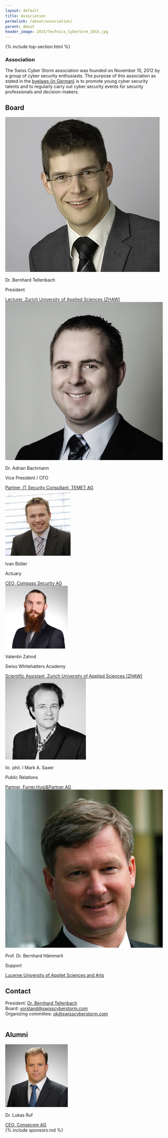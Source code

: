```yaml
---
layout: default
title: Association
permalink: /about/association/
parent: About
header_image: 2015/Technics_CyberSorm_2015.jpg
---
```

{% include top-section.html %}
<!-- we should always have a bootstrap section header ... -->
<section id="speakers" style="text-align:left;">
<div class="container">
<div class="row">
<div class="col-xs-12 col-sm-9 wow fadeInDown">
<article>
<div class="post-content">

<h1>Association</h1>
The Swiss Cyber Storm association was founded on November 15, 2012 by a group of cyber security enthusiasts. 
The purpose of this association as stated in the <a href="/res/association/statuten.pdf">byelaws (in German)</a> is to promote young
cyber security talents and to regularly carry out cyber security events for security professionals and decision-makers.

<h2>Board</h2>

<div class="scs-portrait">
<img src="/img/about/bernhard_tellenbach.jpg" alt="Dr. Bernhard Tellenbach">
<div class="scs-portrait-description">
<p class="scs-portrait-name">Dr. Bernhard Tellenbach</p>
<p class="scs-portrait-role">President</p>
<a class="scs-portrait-affiliation" href="http://www.zhaw.ch/en/zurich-university-of-applied-sciences.html">Lecturer, Zurich University of Applied Sciences (ZHAW)</a>
</div>
</div>

<div class="scs-portrait">
<img src="/img/about/adrian_bachmann.jpg" alt="Dr. Adrian Bachmann">
<div class="scs-portrait-description">
<p class="scs-portrait-name">Dr. Adrian Bachmann</p>
<p class="scs-portrait-role">Vice President / CFO</p>
<a class="scs-portrait-affiliation" href="http://www.temet.ch/">Partner, IT Security Consultant, TEMET AG</a>
</div>
</div>

<div class="scs-portrait">
<img src="/img/about/ivan_buetler.jpg" alt="Ivan Bütler">
<div class="scs-portrait-description">
<p class="scs-portrait-name">Ivan Bütler</p>
<p class="scs-portrait-role">Actuary</p>
<a class="scs-portrait-affiliation" href="http://www.csnc.ch/en/profile/portraits/ivan-buetler.html">CEO, Compass Security AG</a>
</div>
</div>

<div class="scs-portrait">
<img src="/img/about/valentin_zahnd.jpg" alt="Valentin Zahnd">
<div class="scs-portrait-description">
<p class="scs-portrait-name">Valentin Zahnd</p>
<p class="scs-portrait-role">Swiss Whitehatters Academy </p>
<a class="scs-portrait-affiliation" href="http://www.zhaw.ch/en/zurich-university-of-applied-sciences.html">Scientific Assistant, Zurich University of Applied Sciences (ZHAW)</a>
</div>
</div>

<div class="scs-portrait">
<img src="/img/about/mark_saxer.jpg" alt="lic. phil. I Mark A. Saxer">
<div class="scs-portrait-description">
<p class="scs-portrait-name">lic. phil. I Mark A. Saxer</p>
<p class="scs-portrait-role">Public Relations</p>
<a class="scs-portrait-affiliation" href="">Partner, Furrer.Hugi&Partner AG</a>
</div>
</div>

<div class="scs-portrait">
<img src="/img/about/bernhard_haemmerli.jpg" alt="Prof. Dr. Bernhard Hämmerli">
<div class="scs-portrait-description">
<p class="scs-portrait-name">Prof. Dr. Bernhard Hämmerli</p>
<p class="scs-portrait-role">Support</p>
<a class="scs-portrait-affiliation" href="">Lucerne University of Appliet Sciences and Arts</a>
</div>
</div>


<h2>Contact</h2>
<p>
President: <a href="mailto:bernhard.tellenbach@swisscyberstorm.com" target="_blank">Dr. Bernhard Tellenbach</a><br>
Board: <a href="mailto:vorstand@swisscyberstorm.com" target="_blank">vorstand@swisscyberstorm.com</a><br>
Organizing committee: <a href="mailto:ok@swisscyberstorm.com" target="_blank">ok@swisscyberstorm.com</a><br>
<br>
</p>

<h2>Alumni</h2>

<div class="scs-portrait">
<img src="/img/about/lukas_ruf.jpg" alt="Dr. Lukas Ruf">
<div class="scs-portrait-description">
<p class="scs-portrait-name">Dr. Lukas Ruf</p>
<a class="scs-portrait-affiliation" href="https://www.consecom.com/Team-Members/lukas-ruf.html">CEO, Consecom AG</a>
</div>
</div>

</div>
</article>
</div>

<div class="col-xs-12 col-sm-3 wow fadeInDown">
{% include sponsors.md %}
</div>

</div>
</div>
</section>
